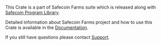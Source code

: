 This Crate is a part of Safecoin Farms suite which is released along with [Safecoin Program Library](https://github.com/fair-exchange/safecoin-program-library/blob/master/farms).

Detailed information about Safecoin Farms project and how to use this Crate is available in the [Documentation](https://github.com/fair-exchange/safecoin-program-library/blob/master/farms/docs/intro.md).

If you still have questions please contact [Support](https://github.com/fair-exchange/safecoin-program-library/blob/master/farms/docs/support.md).
